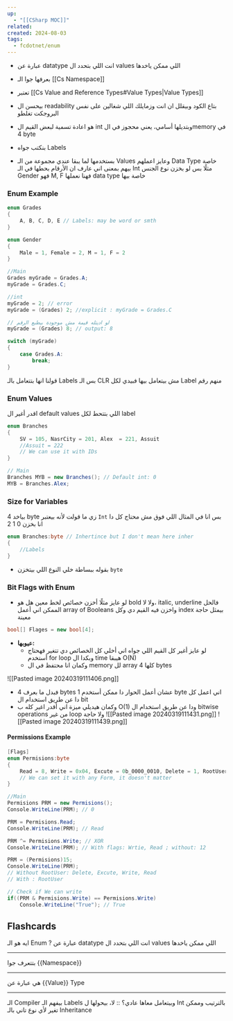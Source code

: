 ```yaml
---
up:
  - "[[CSharp MOC]]"
related: 
created: 2024-08-03
tags:
  - fcdotnet/enum
---
```


- عبارة عن datatype انت اللي بتحدد ال values اللي ممكن ياخدها 
- بعرفها جوا الـ [[Cs Namespace]] 
- تعتبر [[Cs Value and Reference Types#Value Types|Value Types]]
- بيحسن ال readability بتاع الكود وبيقلل ان انت وزمايلك اللي شغالين على نفس البروجكت تغلطو
- هو اعادة تسمية لبعض القيم ال int وبتديلها أسامي، يعني محجوز في الmemory في 4 byte 
- بنكتب جواه Labels

- بستخدمها لما يبقا عندي مجموعة من الـ Values وعايز اعملهم Data Type خاصة بيهم 
  بمعنى اني عارف ان الأرقام بحطها في الـ Int مثلًا بس لو بخزن نوع الجنس Gender فهو M, F فهنا نعملها data type خاصة بيها
### Enum Example
```cs
enum Grades
{
	A, B, C, D, E // Labels: may be word or smth
}

enum Gender
{
	Male = 1, Female = 2, M = 1, F = 2
}

//Main
Grades myGrade = Grades.A;
myGrade = Grades.C;

//int
myGrade = 2; // error
myGrade = (Grades) 2; //explicit : myGrade = Grades.C

// لو اديتله قيمة مش موجودة بيطبع الرقم
myGrade = (Grades) 8; // output: 8

switch (myGrade)
{
	case Grades.A:
		break;
}
```
قولنا انها بتتعامل بالـ Labels بس الـ CLR مش بيتعامل بيها فبيدي لكل Label منهم رقم
### Enum Values
اقدر أغير ال default values اللي بتتحط لكل label
```cs
enum Branches
{
	SV = 105, NasrCity = 201, Alex  = 221, Assuit
	//Assuit = 222
	// We can use it with IDs
}

// Main
Branches MYB = new Branches(); // Default int: 0
MYB = Branches.Alex;
```
### Size for Variables 
بياخد 4 byte زي ما قولت لأنه بيعتبر `Int` بس انا في المثال اللي فوق مش محتاج كل دا انا بخزن 0 1 2
```cs
enum Branches:byte // Inhertince but I don't mean here inher
{
	//Labels
}
```
- بقوله ببساطة خلي النوع اللي بيتخزن `byte`
### Bit Flags with Enum
- لو عايز مثلًا أخزن خصائص لخط معين هل هو  bold ولا لا، italic, underline
	فالحل الممكن اني أعمل array of Booleans واخزن فيه القيم دي وكل index بيمثل حاجة معينة
```cs
bool[] Flages = new bool[4];
```
- **عيوبها:**
	- لو عايز أغير كل القيم اللي جواه اني أخلي كل الخصائص دي تتغير فهحتاج أستخدم for loop وبكدا ال time هيبقا O(N) 
	- وكمان انا محتفظ في ال memory لل array كلها 4 bytes

![[Pasted image 20240319111406.png]]

- فبدل ما بعرف 4 bytes عشان أعمل الحوار دا ممكن أستخدم 1 byte اني اعمل كل دا عن طريق استخدام ال bit 
- وكمان هيديلي ميزة اني أقدر اغير كله ب O(1) ودا عن طريق استخدام ال bitwise operations من غير loop ولا حاجة
![[Pasted image 20240319111431.png]]
![[Pasted image 20240319111439.png]]
#### Permissions Example
```cs
[Flags]
enum Permisions:byte
{
    Read = 8, Write = 0x04, Excute = 0b_0000_0010, Delete = 1, RootUser = 15
    // We can set it with any Form, it doesn't matter
}

//Main
Permisions PRM = new Permisions();
Console.WriteLine(PRM); // 0

PRM = Permisions.Read;
Console.WriteLine(PRM); // Read

PRM ^= Permisions.Write; // XOR
Console.WriteLine(PRM); // With flags: Wrtie, Read ; without: 12

PRM = (Permisions)15;
Console.WriteLine(PRM);
// Without RootUser: Delete, Excute, Write, Read
// With : RootUser

// Check if We can write
if((PRM & Permisions.Write) == Permisions.Write)
    Console.WriteLine("True"); // True
```

## Flashcards
ايه هو الـ Enum
?
عبارة عن datatype انت اللي بتحدد ال values اللي ممكن ياخدها 

---
بتتعرف جوا {{Namespace}}

---
هي عبارة عن {{Value}} Type

---
الـ Compiler بيفهم الـ Labels وبيتعامل معاها عادي؟ :: لا، بيحولها ل Int بالترتيب وممكن تغير لأي نوع تاني بالـ Inheritance